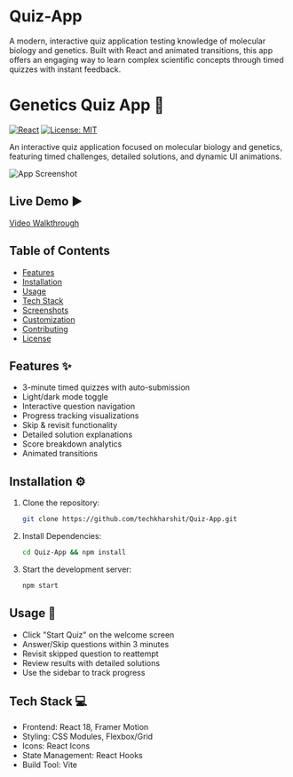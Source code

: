 # Quiz-App
A modern, interactive quiz application testing knowledge of molecular biology and genetics. Built with React and animated transitions, this app offers an engaging way to learn complex scientific concepts through timed quizzes with instant feedback.
# Genetics Quiz App 🧬

[![React](https://img.shields.io/badge/React-18.2.0-blue)](https://react.dev/)
[![License: MIT](https://img.shields.io/badge/License-MIT-green)](https://opensource.org/licenses/MIT)

An interactive quiz application focused on molecular biology and genetics, featuring timed challenges, detailed solutions, and dynamic UI animations.

![App Screenshot](/public/screenshot.png) <!-- Add your screenshot path here -->

## Live Demo ▶️
<!-- Add hosted URL or video walkthrough link here -->
[Video Walkthrough](https://your-demo-link.com) 

## Table of Contents
- [Features](#features-✨)
- [Installation](#installation-⚙️)
- [Usage](#usage-🚀)
- [Tech Stack](#tech-stack-💻)
- [Screenshots](#screenshots)
- [Customization](#customization)
- [Contributing](#contributing)
- [License](#license)


## Features ✨
- 3-minute timed quizzes with auto-submission
- Light/dark mode toggle
- Interactive question navigation
- Progress tracking visualizations
- Skip & revisit functionality
- Detailed solution explanations
- Score breakdown analytics
- Animated transitions

## Installation ⚙️

1. Clone the repository:
   ```bash
   git clone https://github.com/techkharshit/Quiz-App.git
2. Install Dependencies:
   ```bash
   cd Quiz-App && npm install
3. Start the development server:
   ```bash
   npm start

## Usage 🚀
- Click "Start Quiz" on the welcome screen
- Answer/Skip questions within 3 minutes
- Revisit skipped question to reattempt
- Review results with detailed solutions
- Use the sidebar to track progress

## Tech Stack 💻
- Frontend: React 18, Framer Motion
- Styling: CSS Modules, Flexbox/Grid
- Icons: React Icons
- State Management: React Hooks
- Build Tool: Vite
  
   
